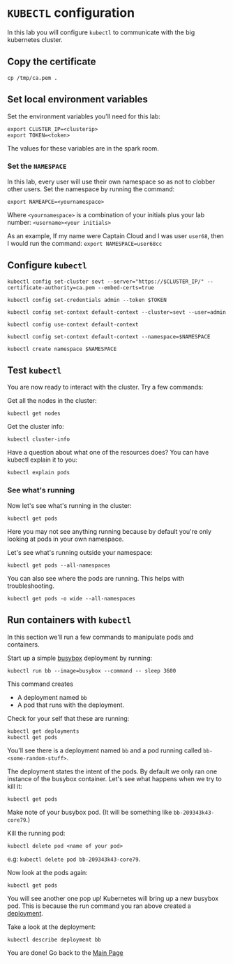 # ```KUBECTL``` configuration

In this lab you will configure ```kubectl``` to communicate with the big kubernetes cluster.  

## Copy the certificate
```
cp /tmp/ca.pem . 
```

## Set local environment variables
Set the environment variables you'll need for this lab: 

```
export CLUSTER_IP=<clusterip>
export TOKEN=<token>
```
The values for these variables are in the spark room.

### Set the ```NAMESPACE```

In this lab, every user will use their own namespace so as not to clobber other users.  Set the namespace by running the command: 

```
export NAMEAPCE=<yournamespace>
```

Where ```<yournamespace>``` is a combination of your initials plus your lab number: ```<username><your initials>```

As an example, If my name were Captain Cloud and I was user ```user68```, then I would run the command: ```export NAMESPACE=user68cc```

## Configure ```kubectl```


```
kubectl config set-cluster sevt --server="https://$CLUSTER_IP/" --certificate-authority=ca.pem --embed-certs=true
```

```
kubectl config set-credentials admin --token $TOKEN
```

```
kubectl config set-context default-context --cluster=sevt --user=admin
```

```
kubectl config use-context default-context
```

```
kubectl config set-context default-context --namespace=$NAMESPACE
```

```
kubectl create namespace $NAMESPACE
```


## Test ```kubectl```

You are now ready to interact with the cluster.  Try a few commands: 

Get all the nodes in the cluster: 

```
kubectl get nodes
```

Get the cluster info:

```
kubectl cluster-info
```
Have a question about what one of the resources does?  You can have kubectl explain it to you: 

```
kubectl explain pods
```
### See what's running

Now let's see what's running in the cluster:

```
kubectl get pods 
```

Here you may not see anything running because by default you're only looking at pods in your own namespace.  

Let's see what's running outside your namespace: 

```
kubectl get pods --all-namespaces
```

You can also see where the pods are running.  This helps with troubleshooting.  

```
kubectl get pods -o wide --all-namespaces
```

## Run containers with ```kubectl```

In this section we'll run a few commands to manipulate pods and containers. 

Start up a simple [busybox](https://busybox.net/about.html) deployment by running:

```
kubectl run bb --image=busybox --command -- sleep 3600
```

This command creates 

* A deployment named ```bb```
* A pod that runs with the deployment. 

Check for your self that these are running: 

```
kubectl get deployments
kubectl get pods
```
You'll see there is a deployment named ```bb``` and a pod running called ```bb-<some-random-stuff>```.  

The deployment states the intent of the pods.  By default we only ran one instance of the busybox container.  Let's see what happens when we try to kill it: 

```
kubectl get pods
```
Make note of your busybox pod.  (It will be something like ```bb-209343k43-core79```.)

Kill the running pod:

```
kubectl delete pod <name of your pod>
```
e.g: ```kubectl delete pod bb-209343k43-core79```.

Now look at the pods again:

```
kubectl get pods
```

You will see another one pop up!  Kubernetes will bring up a new busybox pod.  This is because the run command you ran above created a [deployment](http://kubernetes.io/docs/user-guide/deployments/). 

Take a look at the deployment: 

```
kubectl describe deployment bb
```


You are done!  Go back to the [Main Page](README.md)
